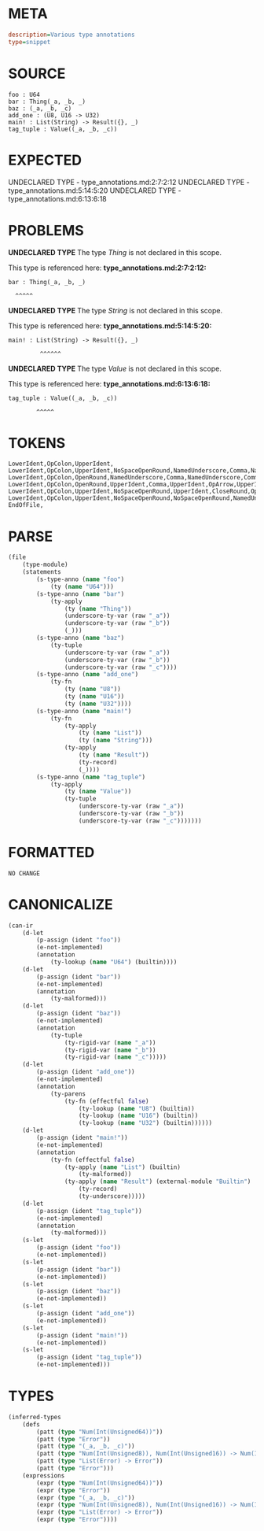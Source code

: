 # META
~~~ini
description=Various type annotations
type=snippet
~~~
# SOURCE
~~~roc
foo : U64
bar : Thing(_a, _b, _)
baz : (_a, _b, _c)
add_one : (U8, U16 -> U32)
main! : List(String) -> Result({}, _)
tag_tuple : Value((_a, _b, _c))
~~~
# EXPECTED
UNDECLARED TYPE - type_annotations.md:2:7:2:12
UNDECLARED TYPE - type_annotations.md:5:14:5:20
UNDECLARED TYPE - type_annotations.md:6:13:6:18
# PROBLEMS
**UNDECLARED TYPE**
The type _Thing_ is not declared in this scope.

This type is referenced here:
**type_annotations.md:2:7:2:12:**
```roc
bar : Thing(_a, _b, _)
```
      ^^^^^


**UNDECLARED TYPE**
The type _String_ is not declared in this scope.

This type is referenced here:
**type_annotations.md:5:14:5:20:**
```roc
main! : List(String) -> Result({}, _)
```
             ^^^^^^


**UNDECLARED TYPE**
The type _Value_ is not declared in this scope.

This type is referenced here:
**type_annotations.md:6:13:6:18:**
```roc
tag_tuple : Value((_a, _b, _c))
```
            ^^^^^


# TOKENS
~~~zig
LowerIdent,OpColon,UpperIdent,
LowerIdent,OpColon,UpperIdent,NoSpaceOpenRound,NamedUnderscore,Comma,NamedUnderscore,Comma,Underscore,CloseRound,
LowerIdent,OpColon,OpenRound,NamedUnderscore,Comma,NamedUnderscore,Comma,NamedUnderscore,CloseRound,
LowerIdent,OpColon,OpenRound,UpperIdent,Comma,UpperIdent,OpArrow,UpperIdent,CloseRound,
LowerIdent,OpColon,UpperIdent,NoSpaceOpenRound,UpperIdent,CloseRound,OpArrow,UpperIdent,NoSpaceOpenRound,OpenCurly,CloseCurly,Comma,Underscore,CloseRound,
LowerIdent,OpColon,UpperIdent,NoSpaceOpenRound,NoSpaceOpenRound,NamedUnderscore,Comma,NamedUnderscore,Comma,NamedUnderscore,CloseRound,CloseRound,
EndOfFile,
~~~
# PARSE
~~~clojure
(file
	(type-module)
	(statements
		(s-type-anno (name "foo")
			(ty (name "U64")))
		(s-type-anno (name "bar")
			(ty-apply
				(ty (name "Thing"))
				(underscore-ty-var (raw "_a"))
				(underscore-ty-var (raw "_b"))
				(_)))
		(s-type-anno (name "baz")
			(ty-tuple
				(underscore-ty-var (raw "_a"))
				(underscore-ty-var (raw "_b"))
				(underscore-ty-var (raw "_c"))))
		(s-type-anno (name "add_one")
			(ty-fn
				(ty (name "U8"))
				(ty (name "U16"))
				(ty (name "U32"))))
		(s-type-anno (name "main!")
			(ty-fn
				(ty-apply
					(ty (name "List"))
					(ty (name "String")))
				(ty-apply
					(ty (name "Result"))
					(ty-record)
					(_))))
		(s-type-anno (name "tag_tuple")
			(ty-apply
				(ty (name "Value"))
				(ty-tuple
					(underscore-ty-var (raw "_a"))
					(underscore-ty-var (raw "_b"))
					(underscore-ty-var (raw "_c")))))))
~~~
# FORMATTED
~~~roc
NO CHANGE
~~~
# CANONICALIZE
~~~clojure
(can-ir
	(d-let
		(p-assign (ident "foo"))
		(e-not-implemented)
		(annotation
			(ty-lookup (name "U64") (builtin))))
	(d-let
		(p-assign (ident "bar"))
		(e-not-implemented)
		(annotation
			(ty-malformed)))
	(d-let
		(p-assign (ident "baz"))
		(e-not-implemented)
		(annotation
			(ty-tuple
				(ty-rigid-var (name "_a"))
				(ty-rigid-var (name "_b"))
				(ty-rigid-var (name "_c")))))
	(d-let
		(p-assign (ident "add_one"))
		(e-not-implemented)
		(annotation
			(ty-parens
				(ty-fn (effectful false)
					(ty-lookup (name "U8") (builtin))
					(ty-lookup (name "U16") (builtin))
					(ty-lookup (name "U32") (builtin))))))
	(d-let
		(p-assign (ident "main!"))
		(e-not-implemented)
		(annotation
			(ty-fn (effectful false)
				(ty-apply (name "List") (builtin)
					(ty-malformed))
				(ty-apply (name "Result") (external-module "Builtin")
					(ty-record)
					(ty-underscore)))))
	(d-let
		(p-assign (ident "tag_tuple"))
		(e-not-implemented)
		(annotation
			(ty-malformed)))
	(s-let
		(p-assign (ident "foo"))
		(e-not-implemented))
	(s-let
		(p-assign (ident "bar"))
		(e-not-implemented))
	(s-let
		(p-assign (ident "baz"))
		(e-not-implemented))
	(s-let
		(p-assign (ident "add_one"))
		(e-not-implemented))
	(s-let
		(p-assign (ident "main!"))
		(e-not-implemented))
	(s-let
		(p-assign (ident "tag_tuple"))
		(e-not-implemented)))
~~~
# TYPES
~~~clojure
(inferred-types
	(defs
		(patt (type "Num(Int(Unsigned64))"))
		(patt (type "Error"))
		(patt (type "(_a, _b, _c)"))
		(patt (type "Num(Int(Unsigned8)), Num(Int(Unsigned16)) -> Num(Int(Unsigned32))"))
		(patt (type "List(Error) -> Error"))
		(patt (type "Error")))
	(expressions
		(expr (type "Num(Int(Unsigned64))"))
		(expr (type "Error"))
		(expr (type "(_a, _b, _c)"))
		(expr (type "Num(Int(Unsigned8)), Num(Int(Unsigned16)) -> Num(Int(Unsigned32))"))
		(expr (type "List(Error) -> Error"))
		(expr (type "Error"))))
~~~

